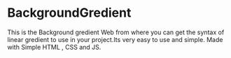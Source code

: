 # BackgroundGredient
 This is the Background gredient Web from where you can get the syntax of linear gredient to use in your project.Its very easy to use and simple. Made with Simple HTML , CSS and JS.

